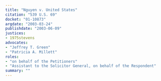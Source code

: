 ```yaml
---
title: "Nguyen v. United States"
citation: "539 U.S. 69"
docket: "01-10873"
argdate: "2003-03-24"
publishdate: "2003-06-09"
justices:
- 1975stevens
advocates:
- "Jeffrey T. Green"
- "Patricia A. Millett"
roles:
- "on behalf of the Petitioners"
- "Assistant to the Solicitor General, on behalf of the Respondent"
summary: ""
---
```


